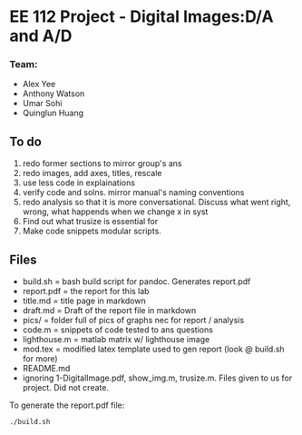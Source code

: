 # EE 112 Project - Digital Images:D/A and A/D

### Team: 
 - Alex Yee
 - Anthony Watson
 - Umar Sohi
 - Quinglun Huang

## To do

 1. redo former sections to mirror group's ans
 2. redo images, add axes, titles, rescale
 3. use less code in explainations
 4. verify code and solns. mirror manual's naming conventions
 5. redo analysis so that it is more conversational.
    Discuss what went right, wrong, what happends when we change x in syst
 6. Find out what trusize is essential for
 7. Make code snippets modular scripts. 

## Files
 - build.sh = bash build script for pandoc. Generates report.pdf
 - report.pdf = the report for this lab
 - title.md = title page in markdown
 - draft.md = Draft of the report file in markdown
 - pics/ = folder full of pics of graphs nec for report / analysis
 - code.m = snippets of code tested to ans questions
 - lighthouse.m = matlab matrix w/ lighthouse image
 - mod.tex = modified latex template used to gen report (look @ build.sh for
   more)
 - README.md 
 - ignoring 1-DigitalImage.pdf, show_img.m, trusize.m. Files given to us for
   project. Did not create.

To generate the report.pdf file:

```bash
./build.sh
```


